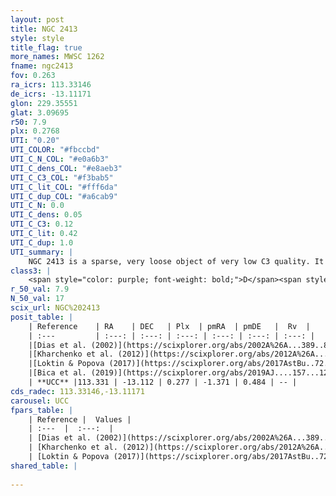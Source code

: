 ```yaml
---
layout: post
title: NGC 2413
style: style
title_flag: true
more_names: MWSC 1262
fname: ngc2413
fov: 0.263
ra_icrs: 113.33146
de_icrs: -13.11171
glon: 229.35551
glat: 3.09695
r50: 7.9
plx: 0.2768
UTI: "0.20"
UTI_COLOR: "#fbccbd"
UTI_C_N_COL: "#e0a6b3"
UTI_C_dens_COL: "#e8aeb3"
UTI_C_C3_COL: "#f3bab5"
UTI_C_lit_COL: "#fff6da"
UTI_C_dup_COL: "#a6cab9"
UTI_C_N: 0.0
UTI_C_dens: 0.05
UTI_C_C3: 0.12
UTI_C_lit: 0.42
UTI_C_dup: 1.0
UTI_summary: |
    NGC 2413 is a sparse, very loose object of very low C3 quality. It is poorly studied in the literature, with no articles listed in the last 6 years.<br><br><span style="color: #99180f; font-weight: bold;">Warning: </span>contains less than 25 stars with <i>P>0.5</i> estimated.
class3: |
    <span style="color: purple; font-weight: bold;">D</span><span style="color: red; font-weight: bold;">C</span>
r_50_val: 7.9
N_50_val: 17
scix_url: NGC%202413
posit_table: |
    | Reference    | RA    | DEC   | Plx  | pmRA  | pmDE   |  Rv  |
    | :---         | :---: | :---: | :---: | :---: | :---: | :---: |
    |[Dias et al. (2002)](https://scixplorer.org/abs/2002A%26A...389..871D) | 113.279 | -13.4 | -- | -2.35 | 2.13 | -- |
    |[Kharchenko et al. (2012)](https://scixplorer.org/abs/2012A%26A...543A.156K) | 113.265 | -12.99 | -- | -0.47 | 1.61 | -- |
    |[Loktin & Popova (2017)](https://scixplorer.org/abs/2017AstBu..72..257L) | 113.28 | -13.399 | -- | 0.773 | -0.162 | -- |
    |[Bica et al. (2019)](https://scixplorer.org/abs/2019AJ....157...12B) | 113.31 | -13.097 | -- | -- | -- | -- |
    | **UCC** |113.331 | -13.112 | 0.277 | -1.371 | 0.484 | -- | 
cds_radec: 113.33146,-13.11171
carousel: UCC
fpars_table: |
    | Reference |  Values |
    | :---  |  :---:  |
    | [Dias et al. (2002)](https://scixplorer.org/abs/2002A%26A...389..871D) | `E(B-V)=0.04, Dist=440.0, Age=8.46` |
    | [Kharchenko et al. (2012)](https://scixplorer.org/abs/2012A%26A...543A.156K) | `e_bv=0.042, distance=1341, log_age=8.655` |
    | [Loktin & Popova (2017)](https://scixplorer.org/abs/2017AstBu..72..257L) | `E(B-V)=0.149, Dmod=9.413, logt=8.576` |
shared_table: |
    
---
```

